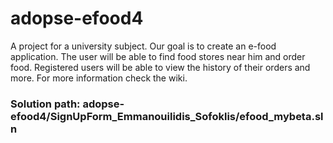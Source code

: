# adopse-efood4

A project for a university subject. Our goal is to create an e-food application. The user will be able to find food stores near him and order food. Registered users will be able to view the history of their orders and more. For more information check the wiki.

### Solution path: adopse-efood4/SignUpForm_Emmanouilidis_Sofoklis/efood_mybeta.sln
